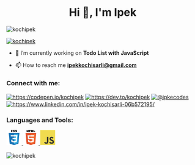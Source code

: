 <h1 align="center">Hi 🌈, I'm Ipek</h1>
<p align="left"> <img src="https://komarev.com/ghpvc/?username=kochipek&label=Profile%20views&color=0e75b6&style=flat" alt="kochipek" /> </p>

<p align="left"> <a href="https://github.com/ryo-ma/github-profile-trophy"><img src="https://github-profile-trophy.vercel.app/?username=kochipek" alt="kochipek" /></a> </p>


- 🌱 I’m currently working on **Todo List with JavaScript**

- 📫 How to reach me **ipekkochisarli@gmail.com**

<h3 align="left">Connect with me:</h3>
<p align="left">
<a href="https://codepen.io/kochipek" target="blank"><img align="center" src="https://raw.githubusercontent.com/rahuldkjain/github-profile-readme-generator/master/src/images/icons/Social/codepen.svg" alt="https://codepen.io/kochipek" height="30" width="40" /></a>
<a href="https://dev.to/kochipek" target="blank"><img align="center" src="https://raw.githubusercontent.com/rahuldkjain/github-profile-readme-generator/master/src/images/icons/Social/devto.svg" alt="https://dev.to/kochipek" height="30" width="40" /></a>
<a href="https://twitter.com/@ipkecodes" target="blank"><img align="center" src="https://raw.githubusercontent.com/rahuldkjain/github-profile-readme-generator/master/src/images/icons/Social/twitter.svg" alt="@ipkecodes" height="30" width="40" /></a>
<a href="https://linkedin.com/in/ipek-kochisarli-06b572195/" target="blank"><img align="center" src="https://raw.githubusercontent.com/rahuldkjain/github-profile-readme-generator/master/src/images/icons/Social/linked-in-alt.svg" alt="https://www.linkedin.com/in/ipek-kochisarli-06b572195/" height="30" width="40" /></a>
</p>

<h3 align="left">Languages and Tools:</h3>
<p align="left"> <a href="https://www.w3schools.com/css/" target="_blank" rel="noreferrer"> <img src="https://raw.githubusercontent.com/devicons/devicon/master/icons/css3/css3-original-wordmark.svg" alt="css3" width="40" height="40"/> </a> <a href="https://www.w3.org/html/" target="_blank" rel="noreferrer"> <img src="https://raw.githubusercontent.com/devicons/devicon/master/icons/html5/html5-original-wordmark.svg" alt="html5" width="40" height="40"/> </a> <a href="https://developer.mozilla.org/en-US/docs/Web/JavaScript" target="_blank" rel="noreferrer"> <img src="https://raw.githubusercontent.com/devicons/devicon/master/icons/javascript/javascript-original.svg" alt="javascript" width="40" height="40"/> </a> </p>

<p><img align="center" src="https://github-readme-stats.vercel.app/api/top-langs?username=kochipek&show_icons=true&locale=en&layout=compact" alt="kochipek" /></p>
